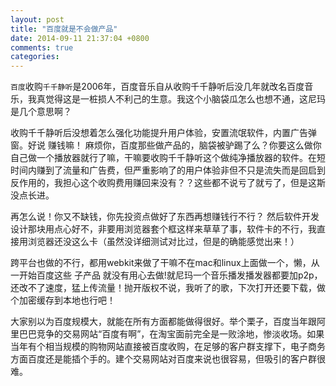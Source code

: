 ```yaml
---
layout: post
title: "百度就是不会做产品"
date: 2014-09-11 21:37:04 +0800
comments: true
categories: 
---
```



`百度`收购`千千静听`是2006年，百度音乐自从收购千千静听后没几年就改名百度音乐，我真觉得这是一桩损人不利己的生意。我这个小脑袋瓜怎么也想不通，这尼玛是几个意思啊？

收购千千静听后没想着怎么强化功能提升用户体验，安置流氓软件，内置广告弹窗。好说   赚钱嘛！
麻烦你，百度那些做产品的，脑袋被驴踢了么？你要这么做你自己做一个播放器就行了嘛，干嘛要收购千千静听这个做纯净播放器的软件。在短时间内赚到了流量和广告费，但严重影响了的用户体验非但不只是流失而是回启到反作用的，我担心这个收购费用赚回来没有？？这些都不说亏了就亏了，但是这斯没点长进。

再怎么说！你又不缺钱，你先投资点做好了东西再想赚钱行不行？
然后软件开发设计那块用点心好不，非要用浏览器套个框这样来草草了事，软件卡的不行，我直接用浏览器还没这么卡（虽然没详细测试对比过，但是的确能感觉出来！）

跨平台也做的不行，都用webkit来做了干嘛不在mac和linux上面做一个，懒，从一开始百度这些  子产品   就没有用心去做!就尼玛一个音乐播发播发器都要加p2p，还改不了速度，猛上传流量！抛开版权不说，我听了的歌，下次打开还要下载，做个加密缓存到本地也行吧！

大家别以为百度规模大，就能在所有方面都能做得很好。举个栗子，百度当年跟阿里巴巴竞争的交易网站“百度有啊”，在淘宝面前完全是一败涂地，惨淡收场。如果当年有个相当规模的购物网站直接被百度收购，在足够的客户群支撑下，电子商务方面百度还是能插个手的。建个交易网站对百度来说也很容易，但吸引的客户群很难。